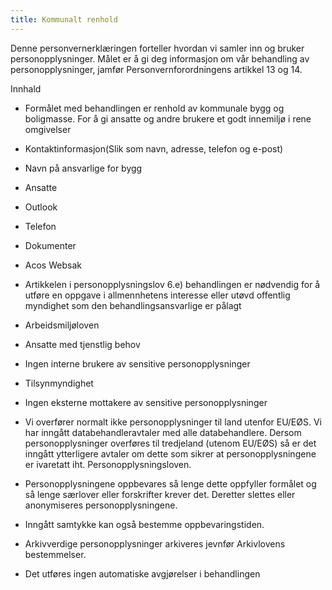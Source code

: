 ```yaml
---
title: Kommunalt renhold
---
```



  

Denne personvernerklæringen forteller hvordan vi samler inn og bruker personopplysninger. Målet er å gi deg informasjon om vår behandling av personopplysninger, jamfør Personvernforordningens artikkel 13 og 14.

  

Innhald

*   Formålet med behandlingen er renhold av kommunale bygg og boligmasse. For å gi ansatte og andre brukere et godt innemiljø i rene omgivelser  
    
*   Kontaktinformasjon(Slik som navn, adresse, telefon og e-post)  
    
*   Navn på ansvarlige for bygg  
    
*   Ansatte  
    
*   Outlook  
    
*   Telefon  
    
*   Dokumenter  
    
*   Acos Websak  
    
*   Artikkelen i personopplysningslov 6.e) behandlingen er nødvendig for å utføre en oppgave i allmennhetens interesse eller utøvd offentlig myndighet som den behandlingsansvarlige er pålagt  
    
*   Arbeidsmiljøloven  
    
*   Ansatte med tjenstlig behov  
    
*   Ingen interne brukere av sensitive personopplysninger  
    
*   Tilsynmyndighet  
    
*   Ingen eksterne mottakere av sensitive personopplysninger  
    
*   Vi overfører normalt ikke personopplysninger til land utenfor EU/EØS. Vi har inngått databehandleravtaler med alle databehandlere. Dersom personopplysninger overføres til tredjeland (utenom EU/EØS) så er det inngått ytterligere avtaler om dette som sikrer at personopplysningene er ivaretatt iht. Personopplysningsloven.  
    
*   Personopplysningene oppbevares så lenge dette oppfyller formålet og så lenge særlover eller forskrifter krever det. Deretter slettes eller anonymiseres personopplysningene.  
    
*   Inngått samtykke kan også bestemme oppbevaringstiden.  
    
*   Arkivverdige personopplysninger arkiveres jevnfør Arkivlovens bestemmelser.  
    
*   Det utføres ingen automatiske avgjørelser i behandlingen